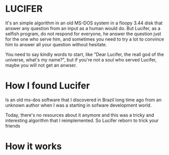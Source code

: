 # LUCIFER
It's an simple algorithm in an old MS-DOS system in a floopy 3.44 disk that answer any question from an input as a human would do. But Lucifer, as a selfish program, do not respond for everyone, he answer the question just for the one who serve him, and sometimes you need to try a lot to convince him to answer all your question without hesitate.

You need to say kindly words to start, like "Dear Lucifer, the reall god of the universe, what's my name?", but if you're not a soul who served Lucifer, maybe you will not get an anwser.

# How I found Lucifer
Is an old ms-dos software that I discovered in Brazil long time ago from an unknown author when I was a starting in sofware development world.

Today, there's no resources about it anymore and this was a tricky and interesting algorithm that I reimplemented. So Lucifer reborn to trick your friends

# How it works
